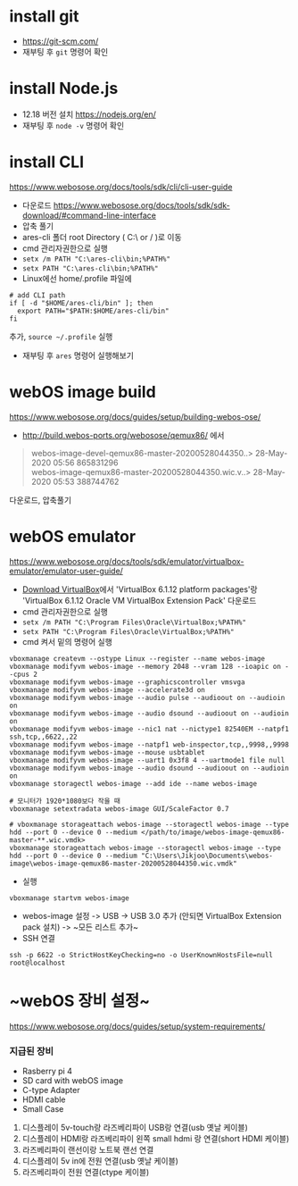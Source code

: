 # install git
- https://git-scm.com/
- 재부팅 후 `git` 명령어 확인

# install Node.js
- 12.18 버전 설치 https://nodejs.org/en/
- 재부팅 후 `node -v` 명령어 확인

# install CLI
 https://www.webosose.org/docs/tools/sdk/cli/cli-user-guide
- 다운로드 https://www.webosose.org/docs/tools/sdk/sdk-download/#command-line-interface
- 압축 풀기
- ares-cli 폴더 root Directory ( C:\ or / )로 이동
- cmd 관리자권한으로 실행
- `setx /m PATH "C:\ares-cli\bin;%PATH%"`
- `setx PATH "C:\ares-cli\bin;%PATH%"`
- Linux에선 home/.profile 파일에 
```
# add CLI path
if [ -d "$HOME/ares-cli/bin" ]; then
  export PATH="$PATH:$HOME/ares-cli/bin"
fi
``` 
추가, `source ~/.profile` 실행
- 재부팅 후 `ares` 명령어 실행해보기


# webOS image build
https://www.webosose.org/docs/guides/setup/building-webos-ose/
- http://build.webos-ports.org/webosose/qemux86/   에서  
> webos-image-devel-qemux86-master-20200528044350..> 28-May-2020 05:56           865831296   
> webos-image-qemux86-master-20200528044350.wic.v..> 28-May-2020 05:53           388744762   

다운로드, 압축풀기

# webOS emulator
 https://www.webosose.org/docs/tools/sdk/emulator/virtualbox-emulator/emulator-user-guide/
- [Download VirtualBox](https://www.virtualbox.org/wiki/Downloads)에서 'VirtualBox 6.1.12 platform packages'랑 'VirtualBox 6.1.12 Oracle VM VirtualBox Extension Pack' 다운로드
- cmd 관리자권한으로 실행
- `setx /m PATH "C:\Program Files\Oracle\VirtualBox;%PATH%"`
- `setx PATH "C:\Program Files\Oracle\VirtualBox;%PATH%"`
- cmd 켜서 밑의 명령어 실행
```shell
vboxmanage createvm --ostype Linux --register --name webos-image
vboxmanage modifyvm webos-image --memory 2048 --vram 128 --ioapic on --cpus 2
vboxmanage modifyvm webos-image --graphicscontroller vmsvga
vboxmanage modifyvm webos-image --accelerate3d on
vboxmanage modifyvm webos-image --audio pulse --audioout on --audioin on
vboxmanage modifyvm webos-image --audio dsound --audioout on --audioin on
vboxmanage modifyvm webos-image --nic1 nat --nictype1 82540EM --natpf1 ssh,tcp,,6622,,22
vboxmanage modifyvm webos-image --natpf1 web-inspector,tcp,,9998,,9998
vboxmanage modifyvm webos-image --mouse usbtablet
vboxmanage modifyvm webos-image --uart1 0x3f8 4 --uartmode1 file null
vboxmanage modifyvm webos-image --audio dsound --audioout on --audioin on
vboxmanage storagectl webos-image --add ide --name webos-image

# 모니터가 1920*1080보다 작을 때
vboxmanage setextradata webos-image GUI/ScaleFactor 0.7

# vboxmanage storageattach webos-image --storagectl webos-image --type hdd --port 0 --device 0 --medium </path/to/image/webos-image-qemux86-master-**.wic.vmdk>
vboxmanage storageattach webos-image --storagectl webos-image --type hdd --port 0 --device 0 --medium "C:\Users\Jikjoo\Documents\webos-image\webos-image-qemux86-master-20200528044350.wic.vmdk"
```
- 실행 
```
vboxmanage startvm webos-image
```
- webos-image 설정 -> USB -> USB 3.0 추가 (안되면 VirtualBox Extension pack 설치) -> ~모든 리스트 추가~
- SSH 연결
```
ssh -p 6622 -o StrictHostKeyChecking=no -o UserKnownHostsFile=null root@localhost
```


# ~webOS 장비 설정~
https://www.webosose.org/docs/guides/setup/system-requirements/  
### 지급된 장비
- Rasberry pi 4
- SD card with webOS image
- C-type Adapter
- HDMI cable
- Small Case

1. 디스플레이 5v-touch랑 라즈베리파이 USB랑 연결(usb 옛날 케이블)
1. 디스플레이 HDMI랑 라즈베리파이 왼쪽 small hdmi 랑 연결(short HDMI 케이블)
1. 라즈베리파이 랜선이랑 노트북 랜선 연결
1. 디스플레이 5v in에 전원 연결(usb 옛날 케이블)
1. 라즈베리파이 전원 연결(ctype 케이블)